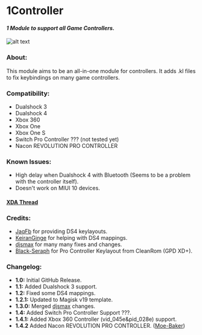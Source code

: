 # 1Controller
#### *1 Module to support all Game Controllers.*

![alt text](https://i.imgur.com/CODzG0F.png?4)

### About:
This module aims to be an all-in-one module for controllers.
It adds .kl files to fix keybindings on many game controllers.

### Compatibility:
 - Dualshock 3
 - Dualshock 4
 - Xbox 360
 - Xbox One
 - Xbox One S
 - Switch Pro Controller ??? (not tested yet)
 - Nacon REVOLUTION PRO CONTROLLER
 
 ### Known Issues:
 - High delay when Dualshock 4 with Bluetooth (Seems to be a problem with the controller itself).
 - Doesn't work on MIUI 10 devices.
 
 #### [XDA Thread](https://forum.xda-developers.com/apps/magisk/module-1controller-1-module-to-support-t3865889)
 
 ### Credits:
 - [JaqFb](https://forum.xda-developers.com/member.php?u=7445450) for providing DS4 keylayouts.
 - [KeiranGinge](https://forum.xda-developers.com/member.php?u=9642932) for helping with DS4 mappings.
 - [djsmax](https://github.com/djsmax) for many many fixes and changes.
 - [Black-Seraph](https://github.com/Black-Seraph) for Pro Controller Keylayout from CleanRom (GPD XD+).
 
 
 ### Changelog:
 - **1.0:** Initial GitHub Release.
 - **1.1:** Added Dualshock 3 support.
 - **1.2:** Fixed some DS4 mappings.
 - **1.2.1:** Updated to Magisk v19 template.
 - **1.3.0:** Merged [djsmax](https://github.com/djsmax) changes.
 - **1.4:** Added Switch Pro Controller Support ???.
 - **1.4.1:** Added Xbox 360 Controller (vid_045e&pid_028e) support.
 - **1.4.2** Added Nacon REVOLUTION PRO CONTROLLER. ([Moe-Baker](https://github.com/Moe-Baker))
